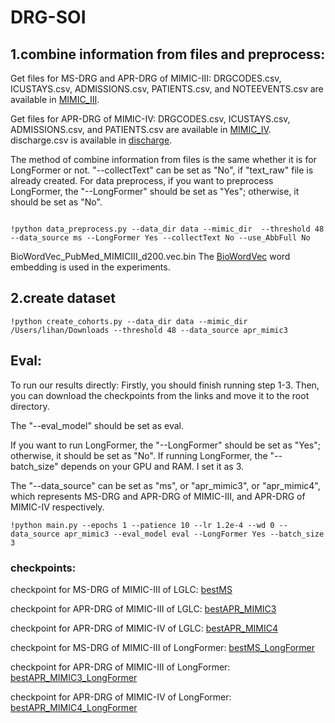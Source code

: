# DRG-SOI

## 1.combine information from files and preprocess:
Get files for MS-DRG and APR-DRG of MIMIC-III: DRGCODES.csv, ICUSTAYS.csv, ADMISSIONS.csv, PATIENTS.csv, and NOTEEVENTS.csv are available in [MIMIC_III](https://physionet.org/content/mimiciii/1.4/).

Get files for APR-DRG of MIMIC-IV: DRGCODES.csv, ICUSTAYS.csv, ADMISSIONS.csv, and PATIENTS.csv are available in [MIMIC_IV](https://physionet.org/content/mimiciv/2.2/). discharge.csv is available in [discharge](https://physionet.org/content/mimic-iv-note/2.2/note/#files-panel).

The method of combine information from files is the same whether it is for LongFormer or not. "--collectText" can be set as "No", if "text_raw" file is already created. For data preprocess, if you want to preprocess LongFormer, the "--LongFormer" should be set as "Yes"; otherwise, it should be set as "No". 
```shell

!python data_preprocess.py --data_dir data --mimic_dir  --threshold 48 --data_source ms --LongFormer Yes --collectText No --use_AbbFull No
```
BioWordVec_PubMed_MIMICIII_d200.vec.bin
The [BioWordVec](https://github.com/ncbi-nlp/BioSentVec) word embedding is used in the experiments. 
## 2.create dataset
```shell
!python create_cohorts.py --data_dir data --mimic_dir /Users/lihan/Downloads --threshold 48 --data_source apr_mimic3 
```

## Eval:

To run our results directly: Firstly, you should finish running step 1-3. Then, you can download the checkpoints from the links and move it to the root directory. 

The "--eval_model" should be set as eval.

If you want to run LongFormer, the "--LongFormer" should be set as "Yes"; otherwise, it should be set as "No". If running LongFormer, the "--batch_size" depends on your GPU and RAM. I set it as 3.

The "--data_source" can be set as "ms", or "apr_mimic3", or "apr_mimic4", which represents MS-DRG and APR-DRG of MIMIC-III, and APR-DRG of MIMIC-IV respectively.

```shell
!python main.py --epochs 1 --patience 10 --lr 1.2e-4 --wd 0 --data_source apr_mimic3 --eval_model eval --LongFormer Yes --batch_size 3
```
### checkpoints:
checkpoint for MS-DRG of MIMIC-III of LGLC: [bestMS](https://drive.google.com/file/d/1I-XlJP0Gj3GK6U4ebRpxn0PwtHdZIoK4/view?usp=sharing)

checkpoint for APR-DRG of MIMIC-III of LGLC: [bestAPR_MIMIC3](https://drive.google.com/file/d/1-QrKJ2wR5fHsMxMZVhoE_AZD46kRR8zx/view?usp=sharing)

checkpoint for APR-DRG of MIMIC-IV of LGLC: [bestAPR_MIMIC4](https://drive.google.com/file/d/1-RQsxiwJGNa2sPZmJASfs1trHsG6Tw3E/view?usp=sharing)

checkpoint for MS-DRG of MIMIC-III of LongFormer: [bestMS_LongFormer](https://drive.google.com/file/d/1-If6pLWlqAPEEkc0lE_eC07dCDaRkjc1/view?usp=sharing)

checkpoint for APR-DRG of MIMIC-III of LongFormer: [bestAPR_MIMIC3_LongFormer](https://drive.google.com/file/d/1--IU-v4MxLvD7aaRw2oHjRFKTolInfK_/view?usp=sharing)

checkpoint for APR-DRG of MIMIC-IV of LongFormer: [bestAPR_MIMIC4_LongFormer](https://drive.google.com/file/d/1Jc1auu8L9nGKyAlP3p7YoGs9HtYJDVvB/view?usp=sharing)

